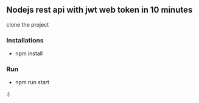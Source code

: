 ## Nodejs rest api with jwt web token in 10 minutes

clone the project

### Installations
* npm install

### Run

* npm run start

:)
